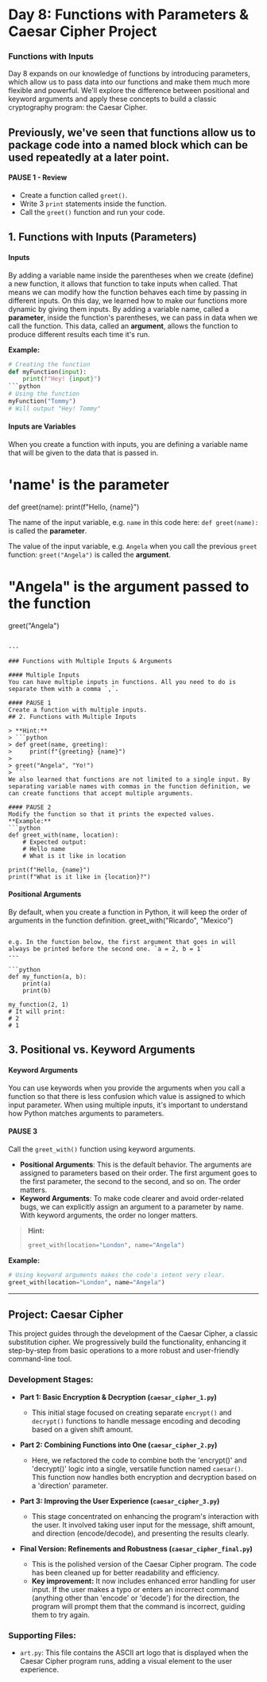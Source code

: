 # Day 8: Functions with Parameters & Caesar Cipher Project

### Functions with Inputs
Day 8 expands on our knowledge of functions by introducing parameters, which allow us to pass data into our functions and make them much more flexible and powerful. We'll explore the difference between positional and keyword arguments and apply these concepts to build a classic cryptography program: the Caesar Cipher.

Previously, we've seen that functions allow us to package code into a named block which can be used repeatedly at a later point.
---

#### PAUSE 1 - Review
- Create a function called `greet()`.
- Write 3 `print` statements inside the function.
- Call the `greet()` function and run your code.
## 1. Functions with Inputs (Parameters)

#### Inputs
By adding a variable name inside the parentheses when we create (define) a new function, it allows that function to take inputs when called. That means we can modify how the function behaves each time by passing in different inputs.
On this day, we learned how to make our functions more dynamic by giving them inputs. By adding a variable name, called a **parameter**, inside the function's parentheses, we can pass in data when we call the function. This data, called an **argument**, allows the function to produce different results each time it's run.

**Example:**
```python
# Creating the function
def myFunction(input):
    print(f"Hey! {input}")
```python
# Using the function
myFunction("Tommy")
# Will output "Hey! Tommy"
```

#### Inputs are Variables
When you create a function with inputs, you are defining a variable name that will be given to the data that is passed in.
# 'name' is the parameter
def greet(name):
    print(f"Hello, {name}")

The name of the input variable, e.g. `name` in this code here: `def greet(name):` is called the **parameter**.

The value of the input variable, e.g. `Angela` when you call the previous `greet` function: `greet("Angela")` is called the **argument**.
# "Angela" is the argument passed to the function
greet("Angela")
```

---

### Functions with Multiple Inputs & Arguments

#### Multiple Inputs
You can have multiple inputs in functions. All you need to do is separate them with a comma `,`.

#### PAUSE 1
Create a function with multiple inputs.
## 2. Functions with Multiple Inputs

> **Hint:**
> ```python
> def greet(name, greeting):
>     print(f"{greeting} {name}")
>
> greet("Angela", "Yo!")
> ```
We also learned that functions are not limited to a single input. By separating variable names with commas in the function definition, we can create functions that accept multiple arguments.

#### PAUSE 2
Modify the function so that it prints the expected values.
**Example:**
```python
def greet_with(name, location):
    # Expected output:
    # Hello name
    # What is it like in location
```
    print(f"Hello, {name}")
    print(f"What is it like in {location}?")

#### Positional Arguments
By default, when you create a function in Python, it will keep the order of arguments in the function definition.
greet_with("Ricardo", "Mexico")
```

e.g. In the function below, the first argument that goes in will always be printed before the second one. `a = 2, b = 1`
---

```python
def my_function(a, b):
    print(a)
    print(b)

my_function(2, 1)
# It will print:
# 2
# 1
```
## 3. Positional vs. Keyword Arguments

#### Keyword Arguments
You can use keywords when you provide the arguments when you call a function so that there is less confusion which value is assigned to which input parameter.
When using multiple inputs, it's important to understand how Python matches arguments to parameters.

#### PAUSE 3
Call the `greet_with()` function using keyword arguments.
-   **Positional Arguments**: This is the default behavior. The arguments are assigned to parameters based on their order. The first argument goes to the first parameter, the second to the second, and so on. The order matters.
-   **Keyword Arguments**: To make code clearer and avoid order-related bugs, we can explicitly assign an argument to a parameter by name. With keyword arguments, the order no longer matters.

> **Hint:**
> ```python
> greet_with(location="London", name="Angela")
> ```
**Example:**
```python
# Using keyword arguments makes the code's intent very clear.
greet_with(location="London", name="Angela")
```

---



## Project: Caesar Cipher

This project guides through the development of the Caesar Cipher, a classic substitution cipher. We progressively build the functionality, enhancing it step-by-step from basic operations to a more robust and user-friendly command-line tool.

### Development Stages:

* **Part 1: Basic Encryption & Decryption (`caesar_cipher_1.py`)**
    * This initial stage focused on creating separate `encrypt()` and `decrypt()` functions to handle message encoding and decoding based on a given shift amount.

* **Part 2: Combining Functions into One (`caesar_cipher_2.py`)**
    * Here, we refactored the code to combine both the 'encrypt()' and 'decrypt()' logic into a single, versatile function named `caesar()`. This function now handles both encryption and decryption based on a 'direction' parameter.

* **Part 3: Improving the User Experience (`caesar_cipher_3.py`)**
    * This stage concentrated on enhancing the program's interaction with the user. It involved taking user input for the message, shift amount, and direction (encode/decode), and presenting the results clearly.

* **Final Version: Refinements and Robustness (`caesar_cipher_final.py`)**
    * This is the polished version of the Caesar Cipher program. The code has been cleaned up for better readability and efficiency.
    * **Key improvement:** It now includes enhanced error handling for user input. If the user makes a typo or enters an incorrect command (anything other than 'encode' or 'decode') for the direction, the program will prompt them that the command is incorrect, guiding them to try again.

### Supporting Files:

* `art.py`: This file contains the ASCII art logo that is displayed when the Caesar Cipher program runs, adding a visual element to the user experience.